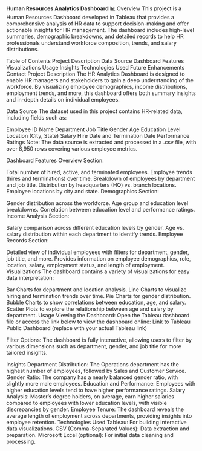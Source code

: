 __Human Resources Analytics Dashboard 📊__
Overview
This project is a Human Resources Dashboard developed in Tableau that provides a comprehensive analysis of HR data to support decision-making and offer actionable insights for HR management. The dashboard includes high-level summaries, demographic breakdowns, and detailed records to help HR professionals understand workforce composition, trends, and salary distributions.

Table of Contents
Project Description
Data Source
Dashboard Features
Visualizations
Usage
Insights
Technologies Used
Future Enhancements
Contact
Project Description
The HR Analytics Dashboard is designed to enable HR managers and stakeholders to gain a deep understanding of the workforce. By visualizing employee demographics, income distributions, employment trends, and more, this dashboard offers both summary insights and in-depth details on individual employees.

Data Source
The dataset used in this project contains HR-related data, including fields such as:

Employee ID
Name
Department
Job Title
Gender
Age
Education Level
Location (City, State)
Salary
Hire Date and Termination Date
Performance Ratings
Note: The data source is extracted and processed in a .csv file, with over 8,950 rows covering various employee metrics.

Dashboard Features
Overview Section:

Total number of hired, active, and terminated employees.
Employee trends (hires and terminations) over time.
Breakdown of employees by department and job title.
Distribution by headquarters (HQ) vs. branch locations.
Employee locations by city and state.
Demographics Section:

Gender distribution across the workforce.
Age group and education level breakdowns.
Correlation between education level and performance ratings.
Income Analysis Section:

Salary comparison across different education levels by gender.
Age vs. salary distribution within each department to identify trends.
Employee Records Section:

Detailed view of individual employees with filters for department, gender, job title, and more.
Provides information on employee demographics, role, location, salary, employment status, and length of employment.
Visualizations
The dashboard contains a variety of visualizations for easy data interpretation:

Bar Charts for department and location analysis.
Line Charts to visualize hiring and termination trends over time.
Pie Charts for gender distribution.
Bubble Charts to show correlations between education, age, and salary.
Scatter Plots to explore the relationship between age and salary by department.
Usage
Viewing the Dashboard: Open the Tableau dashboard file or access the link below to view the dashboard online: Link to Tableau Public Dashboard (replace with your actual Tableau link)

Filter Options: The dashboard is fully interactive, allowing users to filter by various dimensions such as department, gender, and job title for more tailored insights.

Insights
Department Distribution: The Operations department has the highest number of employees, followed by Sales and Customer Service.
Gender Ratio: The company has a nearly balanced gender ratio, with slightly more male employees.
Education and Performance: Employees with higher education levels tend to have higher performance ratings.
Salary Analysis: Master’s degree holders, on average, earn higher salaries compared to employees with lower education levels, with visible discrepancies by gender.
Employee Tenure: The dashboard reveals the average length of employment across departments, providing insights into employee retention.
Technologies Used
Tableau: For building interactive data visualizations.
CSV (Comma-Separated Values): Data extraction and preparation.
Microsoft Excel (optional): For initial data cleaning and processing.
